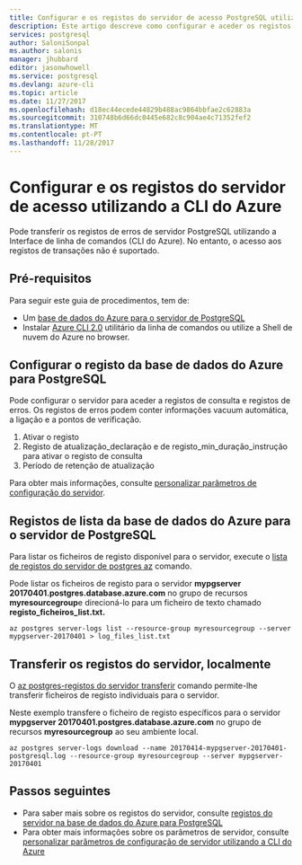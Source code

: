 ```yaml
---
title: Configurar e os registos do servidor de acesso PostgreSQL utilizando a CLI do Azure | Microsoft Docs
description: Este artigo descreve como configurar e aceder os registos do servidor na base de dados do Azure para PostgreSQL utilizando a linha de comandos da CLI do Azure.
services: postgresql
author: SaloniSonpal
ms.author: salonis
manager: jhubbard
editor: jasonwhowell
ms.service: postgresql
ms.devlang: azure-cli
ms.topic: article
ms.date: 11/27/2017
ms.openlocfilehash: d18ec44ecede44829b488ac9864bbfae2c62883a
ms.sourcegitcommit: 310748b6d66dc0445e682c8c904ae4c71352fef2
ms.translationtype: MT
ms.contentlocale: pt-PT
ms.lasthandoff: 11/28/2017
---
```

# <a name="configure-and-access-server-logs-using-azure-cli"></a>Configurar e os registos do servidor de acesso utilizando a CLI do Azure
Pode transferir os registos de erros de servidor PostgreSQL utilizando a Interface de linha de comandos (CLI do Azure). No entanto, o acesso aos registos de transações não é suportado. 

## <a name="prerequisites"></a>Pré-requisitos
Para seguir este guia de procedimentos, tem de:
- Um [base de dados do Azure para o servidor de PostgreSQL](quickstart-create-server-database-azure-cli.md)
- Instalar [Azure CLI 2.0](/cli/azure/install-azure-cli) utilitário da linha de comandos ou utilize a Shell de nuvem do Azure no browser.

## <a name="configure-logging-for-azure-database-for-postgresql"></a>Configurar o registo da base de dados do Azure para PostgreSQL
Pode configurar o servidor para aceder a registos de consulta e registos de erros. Os registos de erros podem conter informações vacuum automática, a ligação e a pontos de verificação.
1. Ativar o registo
2. Registo de atualização\_declaração e de registo\_min\_duração\_instrução para ativar o registo de consulta
3. Período de retenção de atualização

Para obter mais informações, consulte [personalizar parâmetros de configuração do servidor](howto-configure-server-parameters-using-cli.md).

## <a name="list-logs-for-azure-database-for-postgresql-server"></a>Registos de lista da base de dados do Azure para o servidor de PostgreSQL
Para listar os ficheiros de registo disponível para o servidor, execute o [lista de registos do servidor de postgres az](/cli/azure/postgres/server-logs#az_postgres_server_logs_list) comando.

Pode listar os ficheiros de registo para o servidor **mypgserver 20170401.postgres.database.azure.com** no grupo de recursos **myresourcegroup**e direcioná-lo para um ficheiro de texto chamado **registo\_ficheiros\_list.txt.**
```azurecli-interactive
az postgres server-logs list --resource-group myresourcegroup --server mypgserver-20170401 > log_files_list.txt
```
## <a name="download-logs-locally-from-the-server"></a>Transferir os registos do servidor, localmente
O [az postgres-registos do servidor transferir](/cli/azure/postgres/server-logs#az_postgres_server_logs_download) comando permite-lhe transferir ficheiros de registo individuais para o servidor. 

Neste exemplo transfere o ficheiro de registo específicos para o servidor **mypgserver 20170401.postgres.database.azure.com** no grupo de recursos **myresourcegroup** ao seu ambiente local.
```azurecli-interactive
az postgres server-logs download --name 20170414-mypgserver-20170401-postgresql.log --resource-group myresourcegroup --server mypgserver-20170401
```
## <a name="next-steps"></a>Passos seguintes
- Para saber mais sobre os registos do servidor, consulte [registos do servidor na base de dados do Azure para PostgreSQL](concepts-server-logs.md)
- Para obter mais informações sobre os parâmetros de servidor, consulte [personalizar parâmetros de configuração de servidor utilizando a CLI do Azure](howto-configure-server-parameters-using-cli.md)
